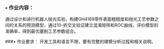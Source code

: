 ### • 作业内容：
通过设计和进行机器人抛光实验，构建GH4169零件表面粗糙度和抛光工艺参数之间的关系的预测模型，通过10-折交叉验证建立混淆矩阵和ROC曲线，评价模型的准确率，得到最优磨削工艺参数组合。 


###• 作业要求：
开发工具和语言不限，要有完整的建模分析过程和相关说明。